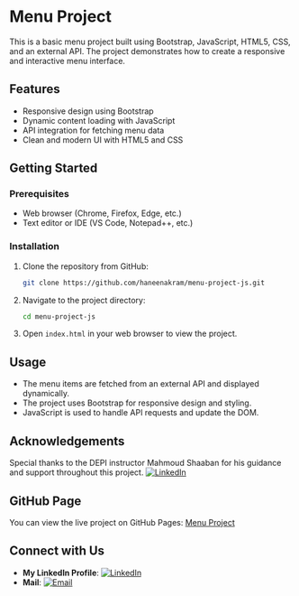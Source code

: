 # Menu Project

This is a basic menu project built using Bootstrap, JavaScript, HTML5, CSS, and an external API. The project demonstrates how to create a responsive and interactive menu interface.

## Features

- Responsive design using Bootstrap
- Dynamic content loading with JavaScript
- API integration for fetching menu data
- Clean and modern UI with HTML5 and CSS

## Getting Started

### Prerequisites

- Web browser (Chrome, Firefox, Edge, etc.)
- Text editor or IDE (VS Code, Notepad++, etc.)

### Installation

1. Clone the repository from GitHub:
   ```bash
   git clone https://github.com/haneenakram/menu-project-js.git
   ```
2. Navigate to the project directory:
   ```bash
   cd menu-project-js
   ```
3. Open `index.html` in your web browser to view the project.

## Usage

- The menu items are fetched from an external API and displayed dynamically.
- The project uses Bootstrap for responsive design and styling.
- JavaScript is used to handle API requests and update the DOM.

## Acknowledgements

Special thanks to the DEPI instructor Mahmoud Shaaban for his guidance and support throughout this project.
 [![LinkedIn](https://img.shields.io/badge/LinkedIn-mahmoud-shaaban-blue?logo=linkedin)](https://www.linkedin.com/in/mahmoud-shaaban-5192b720a/)

## GitHub Page

You can view the live project on GitHub Pages: [Menu Project](https://haneenakram.github.io/menu-project-js)

## Connect with Us

- **My LinkedIn Profile**: [![LinkedIn](https://img.shields.io/badge/LinkedIn-haneen-akram-blue?logo=linkedin)](https://www.linkedin.com/in/haneen-akram-4990331a1/)
- **Mail**: [![Email](https://img.shields.io/badge/Email-haneenakram3040@gmail.com-blue?logo=gmail)](mailto:haneenakram3040@gmail.com)
